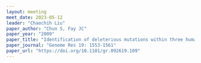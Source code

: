 ```yaml
---
layout: meeting
meet_date: 2023-05-12
leader: "Chaochih Liu"
paper_author: "Chun S, Fay JC"
paper_year: "2009"
paper_title: "Identification of deleterious mutations within three human genomes"
paper_journal: "Genome Res 19: 1553-1561"
paper_url: "https://doi.org/10.1101/gr.092619.109"
---
```

